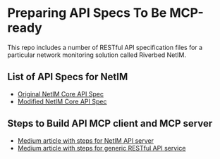 # Preparing API Specs To Be MCP-ready

This repo includes a number of RESTful API specification files for a particular network monitoring solution called Riverbed NetIM.

## List of API Specs for NetIM

* [Original NetIM Core API Spec](specs/core_swagger.json)
* [Modified NetIM Core API Spec](specs/core_swagger_v3.yaml)

## Steps to Build API MCP client and MCP server
* [Medium article with steps for NetIM API server](https://medium.com/ai-advances/lessons-learnt-preparing-an-enterprise-class-api-spec-to-be-mcp-friendly-fcae549e0ea6)
* [Medium article with steps for generic RESTful API service](https://medium.com/ai-advances/liberating-api-access-using-agentic-mcp-system-powered-by-a-local-llm-209efc94642e)
